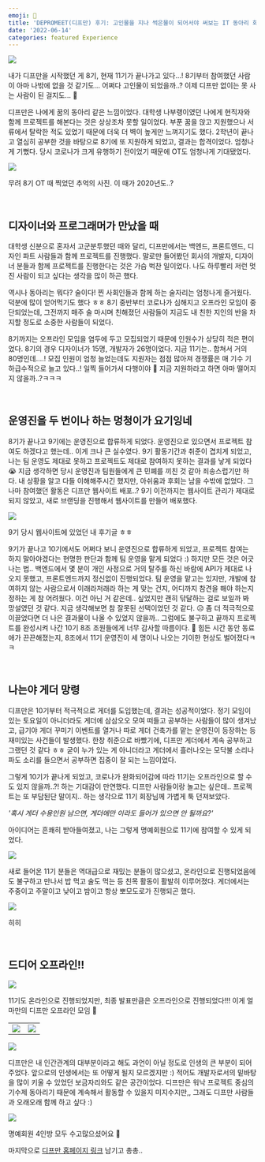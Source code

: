```yaml
---
emoji: 💙
title: 'DEPROMEET(디프만) 후기: 고인물을 지나 썩은물이 되어서야 써보는 IT 동아리 회고 글'
date: '2022-06-14'
categories: featured Experience
---
```


![](0.png)

내가 디프만을 시작했던 게 8기, 현재 11기가 끝나가고 있다...! 8기부터 참여했던 사람이 아마 나밖에 없을 것 같기도... 어쩌다 고인물이 되었을까..? 이제 디프만 없이는 못 사는 사람이 된 걸지도... 🤔

디프만은 나에게 꿈의 동아리 같은 느낌이었다. 대학생 나부랭이였던 나에게 현직자와 함께 프로젝트를 해본다는 것은 상상조차 못할 일이었다. 부푼 꿈을 앉고 지원했으나 서류에서 탈락한 적도 있었기 때문에 더욱 더 벽이 높게만 느껴지기도 했다. 2학년이 끝나고 열심히 공부한 것을 바탕으로 8기에 또 지원하게 되었고, 결과는 합격이었다. 엄청나게 기뻤다. 당시 코로나가 크게 유행하기 전이었기 때문에 OT도 엄청나게 기대됐었다.

![](1.png)

무려 8기 OT 때 찍었던 추억의 사진. 이 때가 2020년도..?

&nbsp;

## 디자이너와 프로그래머가 만났을 때
대학생 신분으로 혼자서 고군분투했던 때와 달리, 디프만에서는 백엔드, 프론트엔드, 디자인 파트 사람들과 함께 프로젝트를 진행했다. 말로만 들어봤던 회사의 개발자, 디자이너 분들과 함께 프로젝트를 진행한다는 것은 가슴 벅찬 일이었다. 나도 하루빨리 저런 멋진 사람이 되고 싶다는 생각을 많이 하곤 했다.

역시나 동아리는 뭐다? 술이다! 찐 사회인들과 함께 하는 술자리는 엄청나게 즐거웠다. 덕분에 많이 얻어먹기도 했다 ㅎㅎ 8기 중반부터 코로나가 심해지고 오프라인 모임이 중단되었는데, 그전까지 매주 술 마시며 친해졌던 사람들이 지금도 내 친한 지인의 반을 차지할 정도로 소중한 사람들이 되었다.

8기까지는 오프라인 모임을 염두에 두고 모집되었기 때문에 인원수가 상당히 적은 편이었다. 8기의 경우 디자이너가 15명, 개발자가 26명이었다. 지금 11기는.. 합쳐서 거의 80명인데....! 모집 인원이 엄청 늘었는데도 지원자는 점점 많아져 경쟁률은 매 기수 기하급수적으로 늘고 있다..! 일찍 들어가서 다행이야 🥲 지금 지원하라고 하면 아마 떨어지지 않을까..?ㅋㅋㅋ

&nbsp;

## 운영진을 두 번이나 하는 멍청이가 요기잉네
8기가 끝나고 9기에는 운영진으로 합류하게 되었다. 운영진으로 있으면서 프로젝트 참여도 하겠다고 했는데.. 이게 크나 큰 실수였다. 9기 활동기간과 취준이 겹치게 되었고, 나는 팀 운영도 제대로 못하고 프로젝트도 제대로 참여하지 못하는 결과를 낳게 되었다 😭 지금 생각하면 당시 운영진과 팀원들에게 큰 민폐를 끼친 것 같아 죄송스럽기만 하다. 내 상황을 알고 다들 이해해주시긴 했지만, 아쉬움과 후회는 남을 수밖에 없었다. 그나마 참여했던 활동은 디프만 웹사이트 배포..? 9기 이전까지는 웹사이트 관리가 제대로 되지 않았고, 새로 브랜딩을 진행해서 웹사이트를 만들어 배포했다.

![](2.png)

9기 당시 웹사이트에 있었던 내 후기글 ㅎㅎ

9기가 끝나고 10기에서도 어쩌다 보니 운영진으로 합류하게 되었고, 프로젝트 참여는 하지 말아야겠다는 현명한 판단과 함께 팀 운영을 맡게 되었다 :) 하지만 모든 것은 어긋나는 법.. 백엔드에서 몇 분이 개인 사정으로 거의 탈주를 하신 바람에 API가 제대로 나오지 못했고, 프론트엔드까지 정신없이 진행되었다. 팀 운영을 맡고는 있지만, 개발에 참여하지 않는 사람으로서 이래라저래라 하는 게 맞는 건지, 어디까지 참견을 해야 하는지 정하는 게 참 어려웠다. 이건 아닌 거 같은데.. 싶었지만 괜히 닦달하는 걸로 보일까 봐 망설였던 것 같다. 지금 생각해보면 참 잘못된 선택이었던 것 같다. 😥 좀 더 적극적으로 이끌었다면 더 나은 결과물이 나올 수 있었지 않을까.. 그럼에도 불구하고 끝까지 프로젝트를 완성시켜 나간 10기 8조 조원들에게 너무 감사할 따름이다. 🥺 힘든 시간 동안 동료애가 끈끈해졌는지, 8조에서 11기 운영진이 세 명이나 나오는 기이한 현상도 벌어졌다ㅋㅋ

&nbsp;

## 나는야 게더 망령
디프만은 10기부터 적극적으로 게더를 도입했는데, 결과는 성공적이었다. 정기 모임이 있는 토요일이 아니더라도 게더에 삼삼오오 모여 떠들고 공부하는 사람들이 많이 생겨났고, 급기야 게더 꾸미기 이벤트를 열거나 따로 게더 건축가를 맡는 운영진이 등장하는 등 재미있는 사건들이 발생했다. 한창 취준으로 바빴기에, 디프만 게더에서 계속 공부하고 그랬던 것 같다 ㅎㅎ 굳이 누가 있는 게 아니더라고 게더에서 흘러나오는 모닥불 소리나 파도 소리를 들으면서 공부하면 집중이 잘 되는 느낌이었다.

그렇게 10기가 끝나게 되었고, 코로나가 완화되어감에 따라 11기는 오프라인으로 할 수도 있지 않을까..?! 하는 기대감이 만연했다. 디프만 사람들이랑 놀고는 싶은데.. 프로젝트는 또 부담된단 말이지.. 하는 생각으로 11기 회장님께 가볍게 툭 던져보았다.

*'혹시 게더 수용인원 남으면, 게더에만 이라도 들어가 있으면 안 될까요?'*

아이디어는 흔쾌히 받아들여졌고, 나는 그렇게 명예회원으로 11기에 참여할 수 있게 되었다.

![](3.png)

새로 들어온 11기 분들은 역대급으로 재밌는 분들이 많으셨고, 온라인으로 진행되었음에도 불구하고 만나서 밥 먹고 술도 먹는 등 친목 활동이 활발히 이루어졌다. 게더에서는 주중이고 주말이고 낮이고 밤이고 항상 뽀모도로가 진행되곤 했다.

![](4.png)

히히

&nbsp;

## 드디어 오프라인!!

![](5.png)

11기도 온라인으로 진행되었지만, 최종 발표만큼은 오프라인으로 진행되었다!!! 이게 얼마만의 디프만 오프라인 모임 🥺

| | |
| - | - |
| ![](6.png) | ![](7.png) |

![](8.png)

디프만은 내 인간관계의 대부분이라고 해도 과언이 아닐 정도로 인생의 큰 부분이 되어주었다. 앞으로의 인생에서는 또 어떻게 될지 모르겠지만 :) 적어도 개발자로서의 밑바탕을 많이 키울 수 있었던 보금자리와도 같은 공간이었다. 디프만은 워낙 프로젝트 중심의 기수제 동아리기 때문에 계속해서 활동할 수 있을지 미지수지만,, 그래도 디프만 사람들과 오래오래 함께 하고 싶다 :)

![](9.png)

명예회원 4인방 모두 수고많으셨어요 🥰

마지막으로 [디프만 홈페이지 링크](https://www.depromeet.com/) 남기고 총총..